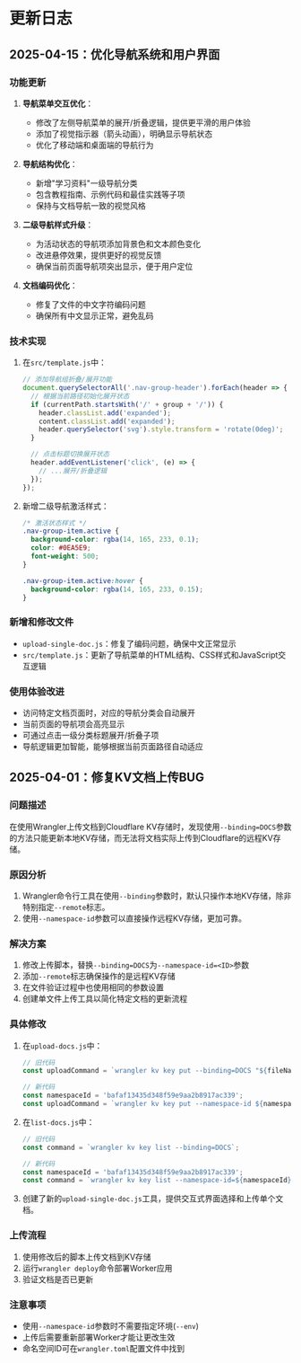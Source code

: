 # 更新日志

## 2025-04-15：优化导航系统和用户界面

### 功能更新
1. **导航菜单交互优化**：
   - 修改了左侧导航菜单的展开/折叠逻辑，提供更平滑的用户体验
   - 添加了视觉指示器（箭头动画），明确显示导航状态
   - 优化了移动端和桌面端的导航行为

2. **导航结构优化**：
   - 新增"学习资料"一级导航分类
   - 包含教程指南、示例代码和最佳实践等子项
   - 保持与文档导航一致的视觉风格

3. **二级导航样式升级**：
   - 为活动状态的导航项添加背景色和文本颜色变化
   - 改进悬停效果，提供更好的视觉反馈
   - 确保当前页面导航项突出显示，便于用户定位

4. **文档编码优化**：
   - 修复了文件的中文字符编码问题
   - 确保所有中文显示正常，避免乱码

### 技术实现
1. 在`src/template.js`中：
   ```javascript
   // 添加导航组折叠/展开功能
   document.querySelectorAll('.nav-group-header').forEach(header => {
     // 根据当前路径初始化展开状态
     if (currentPath.startsWith('/' + group + '/')) {
       header.classList.add('expanded');
       content.classList.add('expanded');
       header.querySelector('svg').style.transform = 'rotate(0deg)';
     }

     // 点击标题切换展开状态
     header.addEventListener('click', (e) => {
       // ...展开/折叠逻辑
     });
   });
   ```

2. 新增二级导航激活样式：
   ```css
   /* 激活状态样式 */
   .nav-group-item.active {
     background-color: rgba(14, 165, 233, 0.1);
     color: #0EA5E9;
     font-weight: 500;
   }

   .nav-group-item.active:hover {
     background-color: rgba(14, 165, 233, 0.15);
   }
   ```

### 新增和修改文件
- `upload-single-doc.js`：修复了编码问题，确保中文正常显示
- `src/template.js`：更新了导航菜单的HTML结构、CSS样式和JavaScript交互逻辑

### 使用体验改进
- 访问特定文档页面时，对应的导航分类会自动展开
- 当前页面的导航项会高亮显示
- 可通过点击一级分类标题展开/折叠子项
- 导航逻辑更加智能，能够根据当前页面路径自动适应

## 2025-04-01：修复KV文档上传BUG

### 问题描述
在使用Wrangler上传文档到Cloudflare KV存储时，发现使用`--binding=DOCS`参数的方法只能更新本地KV存储，而无法将文档实际上传到Cloudflare的远程KV存储。

### 原因分析
1. Wrangler命令行工具在使用`--binding`参数时，默认只操作本地KV存储，除非特别指定`--remote`标志。
2. 使用`--namespace-id`参数可以直接操作远程KV存储，更加可靠。

### 解决方案
1. 修改上传脚本，替换`--binding=DOCS`为`--namespace-id=<ID>`参数
2. 添加`--remote`标志确保操作的是远程KV存储
3. 在文件验证过程中也使用相同的参数设置
4. 创建单文件上传工具以简化特定文档的更新流程

### 具体修改
1. 在`upload-docs.js`中：
   ```javascript
   // 旧代码
   const uploadCommand = `wrangler kv key put --binding=DOCS "${fileName}" --path="${filePath}"`;
   
   // 新代码
   const namespaceId = 'bafaf13435d348f59e9aa2b8917ac339';
   const uploadCommand = `wrangler kv key put --namespace-id ${namespaceId} "${fileName}" --path="${filePath}" --remote`;
   ```

2. 在`list-docs.js`中：
   ```javascript
   // 旧代码
   const command = `wrangler kv key list --binding=DOCS`;
   
   // 新代码
   const namespaceId = 'bafaf13435d348f59e9aa2b8917ac339';
   const command = `wrangler kv key list --namespace-id=${namespaceId} --remote`;
   ```

3. 创建了新的`upload-single-doc.js`工具，提供交互式界面选择和上传单个文档。

### 上传流程
1. 使用修改后的脚本上传文档到KV存储
2. 运行`wrangler deploy`命令部署Worker应用
3. 验证文档是否已更新

### 注意事项
- 使用`--namespace-id`参数时不需要指定环境(`--env`)
- 上传后需要重新部署Worker才能让更改生效
- 命名空间ID可在`wrangler.toml`配置文件中找到 